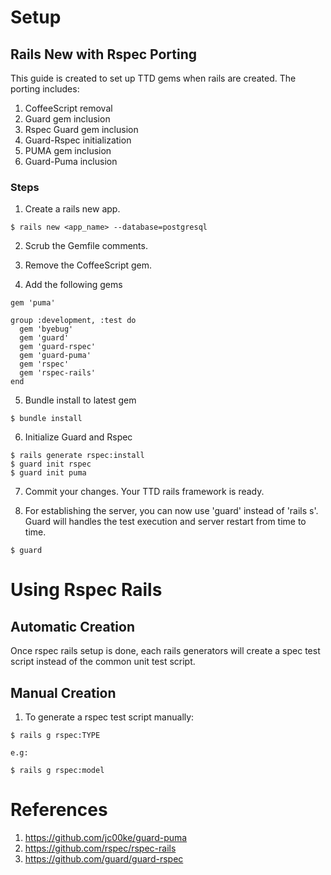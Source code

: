 # Setup
## Rails New with Rspec Porting
This guide is created to set up TTD gems when rails are created. The porting includes:

1. CoffeeScript removal
2. Guard gem inclusion
3. Rspec Guard gem inclusion
4. Guard-Rspec initialization
5. PUMA gem inclusion
6. Guard-Puma inclusion


### Steps
1) Create a rails new app.
```
$ rails new <app_name> --database=postgresql
```

2) Scrub the Gemfile comments.

3) Remove the CoffeeScript gem.

4) Add the following gems
```
gem 'puma'

group :development, :test do
  gem 'byebug'
  gem 'guard'
  gem 'guard-rspec'
  gem 'guard-puma'
  gem 'rspec'
  gem 'rspec-rails'
end
```


5) Bundle install to latest gem
```
$ bundle install
```


6) Initialize Guard and Rspec
```
$ rails generate rspec:install
$ guard init rspec
$ guard init puma
```


7) Commit your changes. Your TTD rails framework is ready.


8) For establishing the server, you can now use 'guard' instead of 'rails s'. Guard will handles the test execution and server restart from time to time.
```
$ guard
```



# Using Rspec Rails
## Automatic Creation
Once rspec rails setup is done, each rails generators will create a spec test script instead of the common unit test script.


## Manual Creation
1) To generate a rspec test script manually:
```
$ rails g rspec:TYPE

e.g:

$ rails g rspec:model
```



# References
1. https://github.com/jc00ke/guard-puma
2. https://github.com/rspec/rspec-rails
3. https://github.com/guard/guard-rspec
